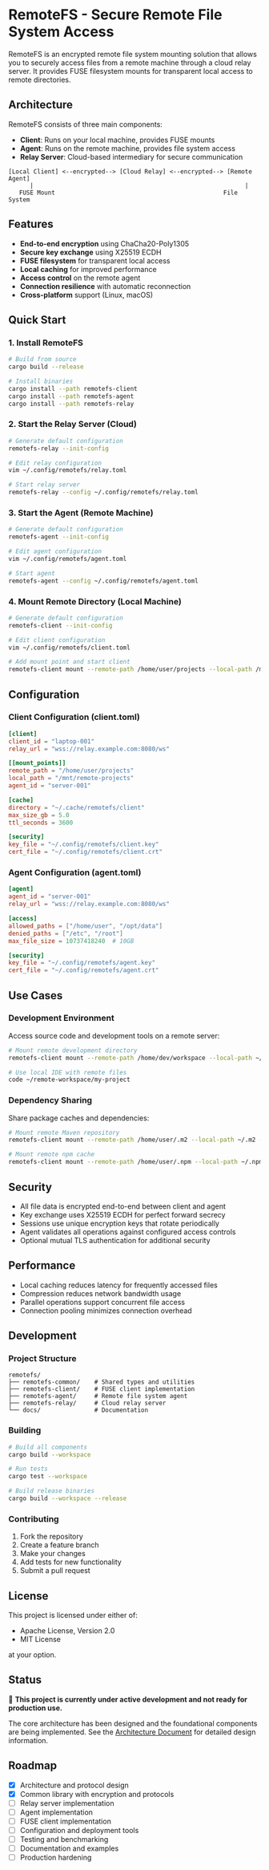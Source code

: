 # RemoteFS - Secure Remote File System Access

RemoteFS is an encrypted remote file system mounting solution that allows you to securely access files from a remote machine through a cloud relay server. It provides FUSE filesystem mounts for transparent local access to remote directories.

## Architecture

RemoteFS consists of three main components:

- **Client**: Runs on your local machine, provides FUSE mounts
- **Agent**: Runs on the remote machine, provides file system access
- **Relay Server**: Cloud-based intermediary for secure communication

```
[Local Client] <--encrypted--> [Cloud Relay] <--encrypted--> [Remote Agent]
      |                                                           |
   FUSE Mount                                               File System
```

## Features

- **End-to-end encryption** using ChaCha20-Poly1305
- **Secure key exchange** using X25519 ECDH
- **FUSE filesystem** for transparent local access
- **Local caching** for improved performance
- **Access control** on the remote agent
- **Connection resilience** with automatic reconnection
- **Cross-platform** support (Linux, macOS)

## Quick Start

### 1. Install RemoteFS

```bash
# Build from source
cargo build --release

# Install binaries
cargo install --path remotefs-client
cargo install --path remotefs-agent  
cargo install --path remotefs-relay
```

### 2. Start the Relay Server (Cloud)

```bash
# Generate default configuration
remotefs-relay --init-config

# Edit relay configuration
vim ~/.config/remotefs/relay.toml

# Start relay server
remotefs-relay --config ~/.config/remotefs/relay.toml
```

### 3. Start the Agent (Remote Machine)

```bash
# Generate default configuration  
remotefs-agent --init-config

# Edit agent configuration
vim ~/.config/remotefs/agent.toml

# Start agent
remotefs-agent --config ~/.config/remotefs/agent.toml
```

### 4. Mount Remote Directory (Local Machine)

```bash
# Generate default configuration
remotefs-client --init-config

# Edit client configuration
vim ~/.config/remotefs/client.toml

# Add mount point and start client
remotefs-client mount --remote-path /home/user/projects --local-path /mnt/remote
```

## Configuration

### Client Configuration (client.toml)

```toml
[client]
client_id = "laptop-001"
relay_url = "wss://relay.example.com:8080/ws"

[[mount_points]]
remote_path = "/home/user/projects"
local_path = "/mnt/remote-projects"
agent_id = "server-001"

[cache]
directory = "~/.cache/remotefs/client"
max_size_gb = 5.0
ttl_seconds = 3600

[security]
key_file = "~/.config/remotefs/client.key"
cert_file = "~/.config/remotefs/client.crt"
```

### Agent Configuration (agent.toml)

```toml
[agent]
agent_id = "server-001"  
relay_url = "wss://relay.example.com:8080/ws"

[access]
allowed_paths = ["/home/user", "/opt/data"]
denied_paths = ["/etc", "/root"]
max_file_size = 10737418240  # 10GB

[security]
key_file = "~/.config/remotefs/agent.key"
cert_file = "~/.config/remotefs/agent.crt"
```

## Use Cases

### Development Environment

Access source code and development tools on a remote server:

```bash
# Mount remote development directory
remotefs-client mount --remote-path /home/dev/workspace --local-path ~/remote-workspace

# Use local IDE with remote files
code ~/remote-workspace/my-project
```

### Dependency Sharing

Share package caches and dependencies:

```bash  
# Mount remote Maven repository
remotefs-client mount --remote-path /home/user/.m2 --local-path ~/.m2 --read-only

# Mount remote npm cache
remotefs-client mount --remote-path /home/user/.npm --local-path ~/.npm --read-only
```

## Security

- All file data is encrypted end-to-end between client and agent
- Key exchange uses X25519 ECDH for perfect forward secrecy
- Sessions use unique encryption keys that rotate periodically
- Agent validates all operations against configured access controls
- Optional mutual TLS authentication for additional security

## Performance

- Local caching reduces latency for frequently accessed files
- Compression reduces network bandwidth usage
- Parallel operations support concurrent file access
- Connection pooling minimizes connection overhead

## Development

### Project Structure

```
remotefs/
├── remotefs-common/    # Shared types and utilities
├── remotefs-client/    # FUSE client implementation  
├── remotefs-agent/     # Remote file system agent
├── remotefs-relay/     # Cloud relay server
└── docs/               # Documentation
```

### Building

```bash
# Build all components
cargo build --workspace

# Run tests  
cargo test --workspace

# Build release binaries
cargo build --workspace --release
```

### Contributing

1. Fork the repository
2. Create a feature branch
3. Make your changes
4. Add tests for new functionality  
5. Submit a pull request

## License

This project is licensed under either of:

- Apache License, Version 2.0
- MIT License

at your option.

## Status

🚧 **This project is currently under active development and not ready for production use.**

The core architecture has been designed and the foundational components are being implemented. See the [Architecture Document](ARCHITECTURE.md) for detailed design information.

## Roadmap

- [x] Architecture and protocol design
- [x] Common library with encryption and protocols
- [ ] Relay server implementation
- [ ] Agent implementation  
- [ ] FUSE client implementation
- [ ] Configuration and deployment tools
- [ ] Testing and benchmarking
- [ ] Documentation and examples
- [ ] Production hardening
